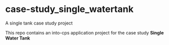 # case-study_single_watertank
A single tank case study project

This repo contains an into-cps application project for the case study **Single Water Tank**
